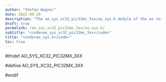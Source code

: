 ```yaml
---
author: "Stefan Wagner"
date: 2022-08-29
description: "The ao_sys_xc32_pic32mx_3xx/ao_sys.h module of the ao real-time operating system."
draft: true
permalink: /ao_sys_xc32_pic32mx_3xx/ao_sys.h/ 
subtitle: "<code>ao_sys_xc32_pic32mx_3xx</code>"
title: "<code>ao_sys.h</code>"
toc: true
---
```


#ifndef AO_SYS_XC32_PIC32MX_3XX

#define AO_SYS_XC32_PIC32MX_3XX

#endif

